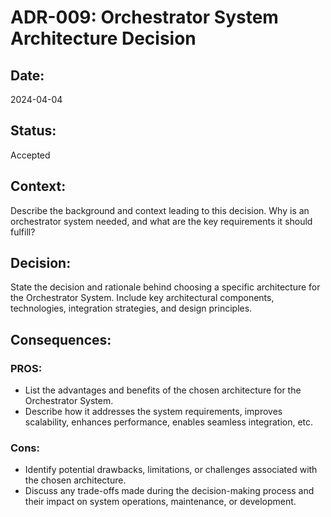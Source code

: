 # ADR-009: Orchestrator System Architecture Decision

## Date:
2024-04-04

## Status:
Accepted

## Context:
Describe the background and context leading to this decision. Why is an orchestrator system needed, and what are the key requirements it should fulfill?

## Decision:
State the decision and rationale behind choosing a specific architecture for the Orchestrator System. Include key architectural components, technologies, integration strategies, and design principles.

## Consequences:
### PROS:
- List the advantages and benefits of the chosen architecture for the Orchestrator System.
- Describe how it addresses the system requirements, improves scalability, enhances performance, enables seamless integration, etc.

### Cons:
- Identify potential drawbacks, limitations, or challenges associated with the chosen architecture.
- Discuss any trade-offs made during the decision-making process and their impact on system operations, maintenance, or development.
